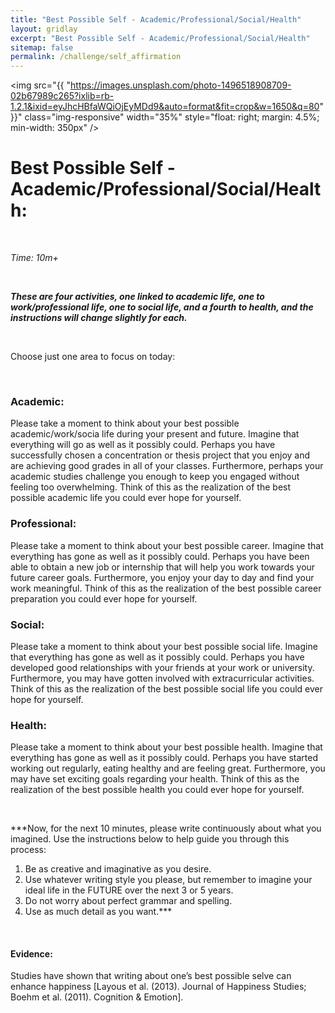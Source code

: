 ```yaml
---
title: "Best Possible Self - Academic/Professional/Social/Health"
layout: gridlay
excerpt: "Best Possible Self - Academic/Professional/Social/Health"
sitemap: false
permalink: /challenge/self_affirmation
---
```



<img src="{{ "https://images.unsplash.com/photo-1496518908709-02b67989c265?ixlib=rb-1.2.1&ixid=eyJhcHBfaWQiOjEyMDd9&auto=format&fit=crop&w=1650&q=80" }}" class="img-responsive" width="35%" style="float: right; margin: 4.5%; min-width: 350px" />


# Best Possible Self - Academic/Professional/Social/Health: 

&nbsp;

*Time: 10m+*

&nbsp;

***These are four activities, one linked to academic life, one to work/professional life, one to social life, and a fourth  to health, and the instructions will change slightly for each.***

&nbsp;
&nbsp;
&nbsp;

Choose just one area to focus on today: 

&nbsp;
&nbsp;

### Academic:
Please take a moment to think about your best possible academic/work/socia life during your present and future. Imagine that everything will go as well as it possibly could. Perhaps you have successfully chosen a concentration or thesis project that you enjoy and are achieving good grades in all of your classes. Furthermore, perhaps your academic studies challenge you enough to keep you engaged without feeling too overwhelming. Think of this as the realization of the best possible academic life you could ever hope for yourself. 

### Professional:
Please take a moment to think about your best possible career. Imagine that everything has gone as well as it possibly could. Perhaps you have been able to obtain a new job or internship that will help you work towards your future career goals. Furthermore, you enjoy your day to day and find your work meaningful. Think of this as the realization of the best possible career preparation you could ever hope for yourself.

### Social:
Please take a moment to think about your best possible social life. Imagine that everything has gone as well as it possibly could. Perhaps you have developed good relationships with your friends at your work or university. Furthermore, you may have gotten involved with extracurricular activities. Think of this as the realization of the best possible social life you could ever hope for yourself.

### Health:
Please take a moment to think about your best possible health. Imagine that everything has gone as well as it possibly could. Perhaps you have started working out regularly, eating healthy and are feeling great. Furthermore, you may have set exciting goals regarding your health. Think of this as the realization of the best possible health you could ever hope for yourself.

&nbsp;
&nbsp;

***Now, for the next 10 minutes, please write continuously about what you imagined. Use the instructions below to help guide you through this process:

1. Be as creative and imaginative as you desire.
2. Use whatever writing style you please, but remember to imagine your ideal life in the FUTURE over the next 3 or 5 years. 
3. Do not worry about perfect grammar and spelling. 
4. Use as much detail as you want.***

&nbsp;
&nbsp;
&nbsp;

#### Evidence: 
Studies have shown that writing about one’s best possible selve can enhance happiness [Layous et al. (2013). Journal of Happiness Studies; Boehm et al. (2011). Cognition & Emotion].

&nbsp;
&nbsp;
